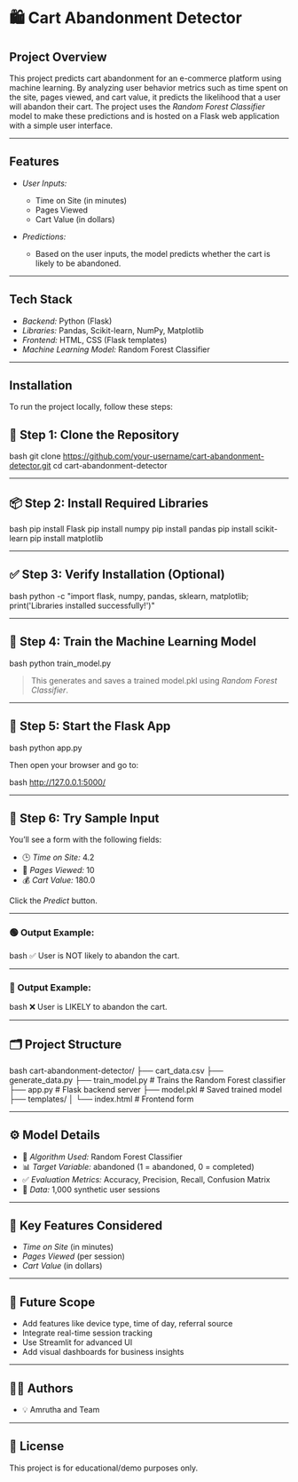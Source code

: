 # 🛍 Cart Abandonment Detector

## Project Overview

This project predicts cart abandonment for an e-commerce platform using machine learning. By analyzing user behavior metrics such as time spent on the site, pages viewed, and cart value, it predicts the likelihood that a user will abandon their cart. The project uses the *Random Forest Classifier* model to make these predictions and is hosted on a Flask web application with a simple user interface.

---

## Features

- *User Inputs:*
  - Time on Site (in minutes)
  - Pages Viewed
  - Cart Value (in dollars)

- *Predictions:*
  - Based on the user inputs, the model predicts whether the cart is likely to be abandoned.

---

## Tech Stack

- *Backend:* Python (Flask)
- *Libraries:* Pandas, Scikit-learn, NumPy, Matplotlib
- *Frontend:* HTML, CSS (Flask templates)
- *Machine Learning Model:* Random Forest Classifier

---

## Installation

To run the project locally, follow these steps:

## 📁 Step 1: Clone the Repository

bash
git clone https://github.com/your-username/cart-abandonment-detector.git
cd cart-abandonment-detector


---

## 📦 Step 2: Install Required Libraries

bash
pip install Flask
pip install numpy
pip install pandas
pip install scikit-learn
pip install matplotlib


---

## ✅ Step 3: Verify Installation (Optional)

bash
python -c "import flask, numpy, pandas, sklearn, matplotlib; print('Libraries installed successfully!')"


---

## 🧠 Step 4: Train the Machine Learning Model

bash
python train_model.py


> This generates and saves a trained model.pkl using *Random Forest Classifier*.

---

## 🚀 Step 5: Start the Flask App

bash
python app.py


Then open your browser and go to:

bash
http://127.0.0.1:5000/


---

## 🧪 Step 6: Try Sample Input

You’ll see a form with the following fields:

- 🕒 *Time on Site:* 4.2
- 📄 *Pages Viewed:* 10
- 💰 *Cart Value:* 180.0

Click the *Predict* button.

---

### 🟢 Output Example:

bash
✅ User is NOT likely to abandon the cart.


---

### 🔴 Output Example:

bash
❌ User is LIKELY to abandon the cart.


---

## 🗂 Project Structure

bash
cart-abandonment-detector/
├── cart_data.csv
├── generate_data.py
├── train_model.py        # Trains the Random Forest classifier
├── app.py                # Flask backend server
├── model.pkl             # Saved trained model
├── templates/
│   └── index.html        # Frontend form



---

## ⚙ Model Details

- 🎯 *Algorithm Used:* Random Forest Classifier  
- 📊 *Target Variable:* abandoned (1 = abandoned, 0 = completed)  
- ✅ *Evaluation Metrics:* Accuracy, Precision, Recall, Confusion Matrix  
- 📄 *Data:* 1,000 synthetic user sessions

---

## 📌 Key Features Considered

- *Time on Site* (in minutes)  
- *Pages Viewed* (per session)  
- *Cart Value* (in dollars)

---

## 🌱 Future Scope

- Add features like device type, time of day, referral source  
- Integrate real-time session tracking  
- Use Streamlit for advanced UI  
- Add visual dashboards for business insights

---

## 👩‍💻 Authors

- 💡 Amrutha and Team  

---

## 📄 License

This project is for educational/demo purposes only.
